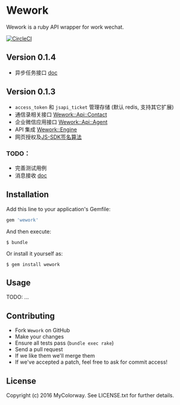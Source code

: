 # Wework

Wework is a ruby API wrapper for work wechat.

[![CircleCI](https://circleci.com/gh/mycolorway/wework/tree/suite.svg?style=svg)](https://circleci.com/gh/mycolorway/wework/tree/suite)

## Version 0.1.4
* 异步任务接口 [doc](https://work.weixin.qq.com/api/doc#10138)

## Version 0.1.3

* `access_token` 和 `jsapi_ticket` 管理存储 (默认 redis, 支持其它扩展)
* 通信录相关接口 [Wework::Api::Contact](https://github.com/mycolorway/wework/blob/master/lib/wework/api/contact.rb)
* 企业微信应用接口 [Wework::Api::Agent](https://github.com/mycolorway/wework/blob/master/lib/wework/api/agent.rb)
* API 集成 [Wework::Engine](https://github.com/mycolorway/wework/blob/master/lib/wework/engine.rb)
* 网页授权及[JS-SDK签名算法](https://work.weixin.qq.com/api/doc#10029/附录1-JS-SDK使用权限签名算法)

### TODO：

* 完善测试用例
* 消息接收 [doc](https://work.weixin.qq.com/api/doc#10427)


## Installation

Add this line to your application's Gemfile:

```ruby
gem 'wework'
```

And then execute:

    $ bundle

Or install it yourself as:

    $ gem install wework

## Usage

TODO: ...

## Contributing

* Fork `Wework` on GitHub
* Make your changes
* Ensure all tests pass (`bundle exec rake`)
* Send a pull request
* If we like them we'll merge them
* If we've accepted a patch, feel free to ask for commit access!

## License

Copyright (c) 2016 MyColorway. See LICENSE.txt for further details.

